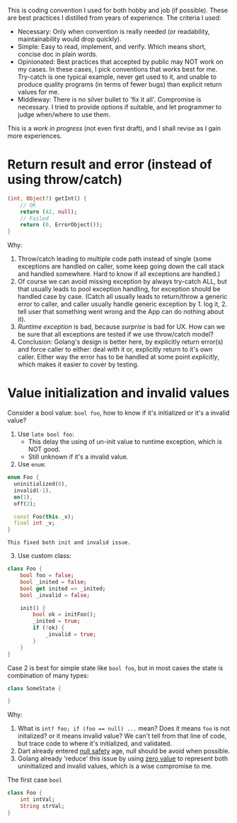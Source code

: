This is coding convention I used for both hobby and job (if possible). These are best practices I distilled from years of experience. The criteria I used:

- Necessary: Only when convention is really needed (or readability, maintainability would drop quickly).
- Simple: Easy to read, implement, and verify. Which means short, concise doc in plain words.
- Opinionated: Best practices that accepted by public may NOT work on my cases. In these cases, I pick conventions that works best for me. Try-catch is one typical example, never get used to it, and unable to produce quality programs (in terms of fewer bugs) than explicit return values for me.
- Middleway: There is no silver bullet to 'fix it all'. Compromise is necessary. I tried to provide options if suitable, and let programmer to judge when/where to use them.

This is a *work in progress* (not even first draft), and I shall revise as I gain more experiences.

# Return result and error (instead of using throw/catch)

```dart
(int, Object?) getInt() {
    // OK
    return (42, null);
    // Failed
    return (0, ErrorObject());
}
```

Why:
1. Throw/catch leading to multiple code path instead of single (some exceptions are handled on caller, some keep going down the call stack and handled somewhere. Hard to know if all exceptions are handled.)
2. Of course we can avoid missing exception by always try-catch ALL, but that usually leads to pool exception handling, for exception should be handled case by case. (Catch all usually leads to return/throw a generic error to caller, and caller usually handle generic exception by 1. log it, 2. tell user that something went wrong and the App can do nothing about it).
3. *Runtime exception* is bad, because *surprise* is bad for UX. How can we be sure that all exceptions are tested if we use throw/catch model?
4. Conclusion: Golang's design is better here, by explicitly return error(s) and force caller to either: deal with it or, explicitly return to it's own caller. Either way the error has to be handled at some point *explicitly*, which makes it easier to cover by testing.

# Value initialization and invalid values

Consider a bool value: `bool foo`, how to know if it's initialized or it's a invalid value?

1. Use `late bool foo`:
    - This delay the using of un-init value to runtime exception, which is NOT good.
    - Still unknown if it's a invalid value.
2. Use `enum`:
```dart
enum Foo {
  uninitialized(0),
  invalid(-1),
  on(1),
  off(2);

  const Foo(this._v);
  final int _v;
}
```
    This fixed both init and invalid issue.
3. Use custom class:
```dart
class Foo {
    bool foo = false;
    bool _inited = false;
    bool get inited => _inited;
    bool _invalid = false;

    init() {
        bool ok = initFoo();
        _inited = true;
        if (!ok) {
            _invalid = true;
        }
    }
}
```

Case 2 is best for simple state like `bool foo`, but in most cases the state is combination of many types:
```dart
class SomeState {

}
```

Why:
1. What is `int? foo; if (foo == null) ...` mean? Does it means `foo` is not initalized? or it means invalid value? We can't tell from that line of code, but trace code to where it's initialized, and validated.
2. Dart already entered [null safety](https://dart.dev/null-safety) age, null should be avoid when possible.
3. Golang already 'reduce' this issue by using [zero value](https://go.dev/tour/basics/12) to represent both uninitialized and invalid values, which is a wise compromise to me.

The first case `bool`

```dart
class Foo {
    int intVal;
    String strVal;
}
```

